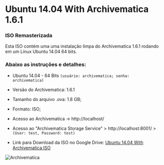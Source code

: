 ﻿# Ubuntu 14.04 With Archivematica 1.6.1 
 ### ISO Remasterizada
 
 Esta ISO contém uma uma instalação limpa do Archivematica 1.6.1 rodando em um Linux Ubuntu 14.04 64 bits.
 
 ### Abaixo as instruções e detalhes:

  * Ubuntu 14.04 - 64 Bits ``(usuário: archivematica; senha: archivematica)``
  * Versão do Archivematica: 1.6.1
  * Tamanho do arquivo .ova: 1.8 GB;
  * Formato: ISO;

  * Acesso ao Archivematica -> http://localhost/

  * Acesso ao "Archivematica Storage Service" > http://localhost:8001/ > ``(User: test, Password: test)``
    
  * Link para Download da ISO no Google Drive: [Ubuntu 14.04 With Archivematica ISO](https://drive.google.com/file/d/1LEMfuk82TOqrvwmykVnt3p07Pk_mUO2O/view)
  
  ![Archivematica](https://github.com/isasakis/Ubuntu14.04WithArchivematica/blob/master/archivematica.png)
